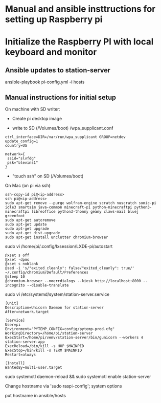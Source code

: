 # Manual and ansible insttructions for setting up Raspberry pi
# Initialize the Raspberry PI with local keyboard and monitor

## Ansible updates to station-server

ansible-playbook pi-config.yml -i hosts


## Manual instructions for initial setup

On machine with SD writer:
- Create pi desktop image

- write to SD (/Volumes/boot) /wpa_supplicant.conf

```
ctrl_interface=DIR=/var/run/wpa_supplicant GROUP=netdev
update_config=1
country=US

network={
 ssid="slvfdg"
 psk="blevins1"
}
```

- "touch ssh" on SD (/Volumes/boot)



On Mac (on pi via ssh)
```
ssh-copy-id pi@<ip-address>
ssh pi@<ip-address>
sudo apt-get remove --purge wolfram-engine scratch nuscratch sonic-pi idle3 smartsim java-common minecraft-pi python-minecraftpi python3-minecraftpi libreoffice python3-thonny geany claws-mail bluej greenfoot
sudo apt-get autoremove
sudo apt-get update
sudo apt-get upgrade
sudo apt-get dist-upgrade
sudo apt-get install unclutter chromium-browser
```

sudo vi /home/pi/.config/lxsession/LXDE-pi/autostart
```
@xset s off
@xset -dpms
@xset s noblank
@sed -i 's/"exited_cleanly": false/"exited_cleanly": true/' ~/.config/chromium/Default/Preferences
@sleep 10
@chromium-browser --noerrdialogs --kiosk http://localhost:8000 --incognito --disable-translate
```

sudo vi /etc/systemd/system/station-server.service
```
[Unit]
Description=Unicorn Daemon for station-server
After=network.target

[Service]
User=pi
Environment="PYTEMP_CONFIG=config/pytemp-prod.cfg"
WorkingDirectory=/home/pi/station-server
ExecStart=/home/pi/venv/station-server/bin/gunicorn --workers 4 station-server:app
ExecReload=/bin/kill -s HUP $MAINPID
ExecStop=/bin/kill -s TERM $MAINPID
Restart=always

[Install]
WantedBy=multi-user.target
```

sudo systemctl daemon-reload && sudo systemctl enable station-server

Change hostname via 'sudo raspi-config'; system options

put hostname in ansible/hosts
